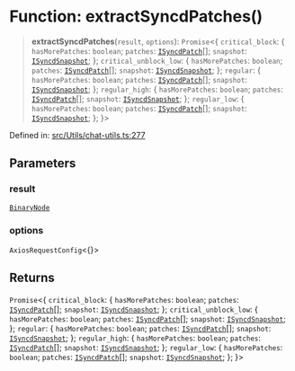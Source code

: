 # Function: extractSyncdPatches()

> **extractSyncdPatches**(`result`, `options`): `Promise`\<\{ `critical_block`: \{ `hasMorePatches`: `boolean`; `patches`: [`ISyncdPatch`](../namespaces/proto/interfaces/ISyncdPatch.md)[]; `snapshot`: [`ISyncdSnapshot`](../namespaces/proto/interfaces/ISyncdSnapshot.md); \}; `critical_unblock_low`: \{ `hasMorePatches`: `boolean`; `patches`: [`ISyncdPatch`](../namespaces/proto/interfaces/ISyncdPatch.md)[]; `snapshot`: [`ISyncdSnapshot`](../namespaces/proto/interfaces/ISyncdSnapshot.md); \}; `regular`: \{ `hasMorePatches`: `boolean`; `patches`: [`ISyncdPatch`](../namespaces/proto/interfaces/ISyncdPatch.md)[]; `snapshot`: [`ISyncdSnapshot`](../namespaces/proto/interfaces/ISyncdSnapshot.md); \}; `regular_high`: \{ `hasMorePatches`: `boolean`; `patches`: [`ISyncdPatch`](../namespaces/proto/interfaces/ISyncdPatch.md)[]; `snapshot`: [`ISyncdSnapshot`](../namespaces/proto/interfaces/ISyncdSnapshot.md); \}; `regular_low`: \{ `hasMorePatches`: `boolean`; `patches`: [`ISyncdPatch`](../namespaces/proto/interfaces/ISyncdPatch.md)[]; `snapshot`: [`ISyncdSnapshot`](../namespaces/proto/interfaces/ISyncdSnapshot.md); \}; \}\>

Defined in: [src/Utils/chat-utils.ts:277](https://github.com/Fokusdotid/Baileys/blob/9c9f1957de7ce603966b24b846f4c15d5de9bbcf/src/Utils/chat-utils.ts#L277)

## Parameters

### result

[`BinaryNode`](../type-aliases/BinaryNode.md)

### options

`AxiosRequestConfig`\<\{\}\>

## Returns

`Promise`\<\{ `critical_block`: \{ `hasMorePatches`: `boolean`; `patches`: [`ISyncdPatch`](../namespaces/proto/interfaces/ISyncdPatch.md)[]; `snapshot`: [`ISyncdSnapshot`](../namespaces/proto/interfaces/ISyncdSnapshot.md); \}; `critical_unblock_low`: \{ `hasMorePatches`: `boolean`; `patches`: [`ISyncdPatch`](../namespaces/proto/interfaces/ISyncdPatch.md)[]; `snapshot`: [`ISyncdSnapshot`](../namespaces/proto/interfaces/ISyncdSnapshot.md); \}; `regular`: \{ `hasMorePatches`: `boolean`; `patches`: [`ISyncdPatch`](../namespaces/proto/interfaces/ISyncdPatch.md)[]; `snapshot`: [`ISyncdSnapshot`](../namespaces/proto/interfaces/ISyncdSnapshot.md); \}; `regular_high`: \{ `hasMorePatches`: `boolean`; `patches`: [`ISyncdPatch`](../namespaces/proto/interfaces/ISyncdPatch.md)[]; `snapshot`: [`ISyncdSnapshot`](../namespaces/proto/interfaces/ISyncdSnapshot.md); \}; `regular_low`: \{ `hasMorePatches`: `boolean`; `patches`: [`ISyncdPatch`](../namespaces/proto/interfaces/ISyncdPatch.md)[]; `snapshot`: [`ISyncdSnapshot`](../namespaces/proto/interfaces/ISyncdSnapshot.md); \}; \}\>
